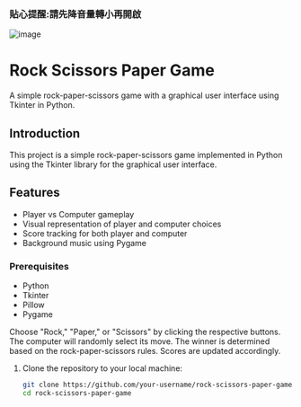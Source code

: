 ### 貼心提醒:請先降音量轉小再開啟
![image](https://github.com/sylvia8813/scissor_paper_rock/assets/145385712/6965aa23-6015-4257-aa8f-174a5010c3ac)

# Rock Scissors Paper Game
A simple rock-paper-scissors game with a graphical user interface using Tkinter in Python.

## Introduction
This project is a simple rock-paper-scissors game implemented in Python using the Tkinter library for the graphical user interface.

## Features
- Player vs Computer gameplay
- Visual representation of player and computer choices
- Score tracking for both player and computer
- Background music using Pygame

### Prerequisites
- Python
- Tkinter
- Pillow
- Pygame

Choose "Rock," "Paper," or "Scissors" by clicking the respective buttons.
The computer will randomly select its move.
The winner is determined based on the rock-paper-scissors rules.
Scores are updated accordingly.

1. Clone the repository to your local machine:

   ```bash
   git clone https://github.com/your-username/rock-scissors-paper-game.git
   cd rock-scissors-paper-game
